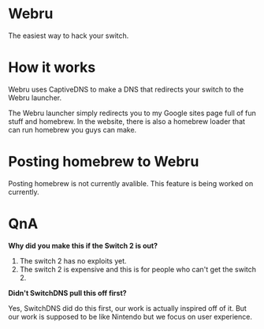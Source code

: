 # Webru

The easiest way to hack your switch.

# How it works

Webru uses CaptiveDNS to make a DNS that redirects your switch to the Webru launcher. 

The Webru launcher simply redirects you to my Google sites page full of fun stuff and homebrew. In the website, there is also a homebrew loader that can run homebrew you guys can make.

# Posting homebrew to Webru

Posting homebrew is not currently avalible. This feature is being worked on currently.

# QnA

**Why did you make this if the Switch 2 is out?**

1. The switch 2 has no exploits yet.
2. The switch 2 is expensive and this is for people who can't get the switch 2.

**Didn't SwitchDNS pull this off first?**

Yes, SwitchDNS did do this first, our work is actually inspired off of it. But our work is supposed to be like Nintendo but we focus on user experience.

